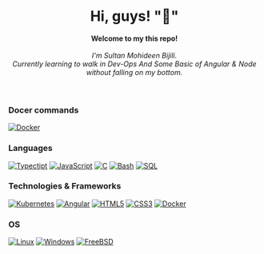 <h1 align="center">Hi, guys! "👋"</h1>

<p align="center">
    <b>Welcome to my this repo!</b><br><br>
    <i>
        I'm Sultan Mohideen Bijili.<br>
        Currently learning to walk in Dev-Ops And Some Basic of Angular & Node without falling on my bottom.<br>
        <br>
    </i><br>
</p>

### Docer commands
[![Docker](https://img.shields.io/badge/docker-black?style=for-the-badge&logo=docker)](https://hub.docker.com/u/wervlad)

### Languages
[![Typectipt](https://img.shields.io/badge/python-black?style=for-the-badge&logo=python)](https://github.com/itsmohsin97)
[![JavaScript](https://img.shields.io/badge/javascript-black?style=for-the-badge&logo=javascript)](https://github.com/itsmohsin97)
[![C](https://img.shields.io/badge/c-black?style=for-the-badge&logo=c)](https://github.com/itsmohsin97)
[![Bash](https://img.shields.io/badge/bash-black?style=for-the-badge&logo=gnu-bash&logoColor=white)](https://github.com/itsmohsin97)
[![SQL](https://img.shields.io/badge/sql-black?style=for-the-badge&logo=mysql)](https://github.com/itsmohsin97)

### Technologies & Frameworks
[![Kubernetes](https://img.shields.io/badge/django-black?style=for-the-badge&logo=django)](https://github.com/itsmohsin97)
[![Angular](https://img.shields.io/badge/react-black?style=for-the-badge&logo=react)](https://github.com/itsmohsin97)
[![HTML5](https://img.shields.io/badge/html5-black?style=for-the-badge&logo=html5)](https://hub.docker.com/u/wervlad)
[![CSS3](https://img.shields.io/badge/css3-black?style=for-the-badge&logo=css3)](https://hub.docker.com/u/wervlad)
[![Docker](https://img.shields.io/badge/docker-black?style=for-the-badge&logo=docker)](https://hub.docker.com/u/wervlad)

### OS
[![Linux](https://img.shields.io/badge/linux-black?style=for-the-badge&logo=Linux)](https://github.com/itsmohsin97)
[![Windows](https://img.shields.io/badge/Windows-black?style=for-the-badge&logo=Windows)](https://github.com/itsmohsin97)
[![FreeBSD](https://img.shields.io/badge/FreeBSD-black?style=for-the-badge&logo=FreeBSD)](https://github.com/itsmohsin97)

<p align="center">
</p>
<!--

- 🔭 I’m currently working on ...
- 🌱 I’m currently learning ...
- 👯 I’m looking to collaborate on ...
- 🤔 I’m looking for help with ...
- 💬 Ask me about ...
- 📫 How to reach me: ...
- 😄 Pronouns: ...
- ⚡ Fun fact: ...
-->
